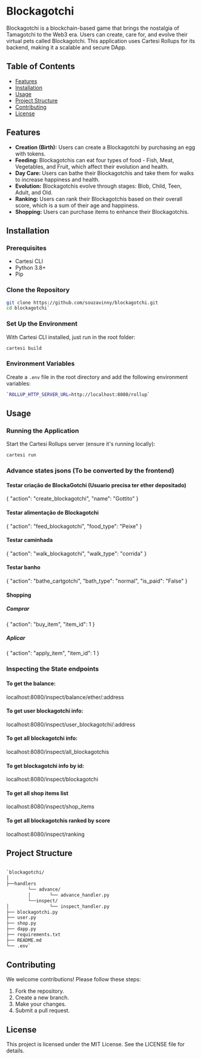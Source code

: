 # Blockagotchi

Blockagotchi is a blockchain-based game that brings the nostalgia of Tamagotchi to the Web3 era. Users can create, care for, and evolve their virtual pets called Blockagotchi. This application uses Cartesi Rollups for its backend, making it a scalable and secure DApp.

## Table of Contents

-   [Features](#features)
-   [Installation](#installation)
-   [Usage](#usage)
-   [Project Structure](#project-structure)
-   [Contributing](#contributing)
-   [License](#license)

## Features

-   **Creation (Birth):** Users can create a Blockagotchi by purchasing an egg with tokens.
-   **Feeding:** Blockagotchis can eat four types of food - Fish, Meat, Vegetables, and Fruit, which affect their evolution and health.
-   **Day Care:** Users can bathe their Blockagotchis and take them for walks to increase happiness and health.
-   **Evolution:** Blockagotchis evolve through stages: Blob, Child, Teen, Adult, and Old.
-   **Ranking:** Users can rank their Blockagotchis based on their overall score, which is a sum of their age and happiness.
-   **Shopping:** Users can purchase items to enhance their Blockagotchis.

## Installation

### Prerequisites
- Cartesi CLI
-   Python 3.8+
-   Pip

### Clone the Repository

```bash
git clone https://github.com/souzavinny/blockagotchi.git
cd blockagotchi` 
```

### Set Up the Environment
With Cartesi CLI installed, just run in the root folder:
```bash
cartesi build
```
### Environment Variables

Create a `.env` file in the root directory and add the following environment variables:

```bash
`ROLLUP_HTTP_SERVER_URL=http://localhost:8080/rollup` 
```
## Usage

### Running the Application

Start the Cartesi Rollups server (ensure it's running locally):

```bash
cartesi run
```

### Advance states jsons (To be converted by the frontend)

#### Testar criação de BlockaGotchi (Usuario precisa ter ether depositado)
{
    "action": "create_blockagotchi",
    "name": "Gottito"
}
#### Testar alimentação de Blockagotchi
{
    "action": "feed_blockagotchi",
    "food_type": "Peixe"
}
#### Testar caminhada
{
    "action": "walk_blockagotchi",
    "walk_type": "corrida"
}
#### Testar banho
{
    "action": "bathe_cartgotchi",
    "bath_type": "normal",
    "is_paid": "False"
}
#### Shopping
##### Comprar
{
    "action": "buy_item",
    "item_id": 1
}
##### Aplicar
{
    "action": "apply_item",
    "item_id": 1
}

### Inspecting the State endpoints

#### To get the balance:
localhost:8080/inspect/balance/ether/:address
#### To get user blockagotchi info:
localhost:8080/inspect/user_blockagotchi/:address
#### To get all blockagotchi info:
localhost:8080/inspect/all_blockagotchis
#### To get blockagotchi info by id:
localhost:8080/inspect/blockagotchi
#### To get all shop items list
localhost:8080/inspect/shop_items
#### To get all blockagotchis ranked by score
localhost:8080/inspect/ranking


## Project Structure

```bash

`blockagotchi/
│
├──handlers
		└── advance/
		│   	└── advance_handler.py
		└──inspect/
│   	 		└── inspect_handler.py
├── blockagotchi.py
├── user.py
├── shop.py
├── dapp.py
├── requirements.txt
├── README.md
└── .env` 
```

## Contributing

We welcome contributions! Please follow these steps:

1.  Fork the repository.
2.  Create a new branch.
3.  Make your changes.
4.  Submit a pull request.

## License

This project is licensed under the MIT License. See the LICENSE file for details.
